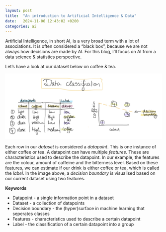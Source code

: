 ```yaml
---
layout: post
title:  "An introduction to Artificial Intelligence & Data"
date:   2024-11-06 12:43:02 +0200
categories: ai  
---
```


Artificial Intelligence, in short AI, is a very broad term with a lot of associations. It is often considered a “black box”, because we are not always how decisions are made by AI. For this blog, I’ll focus on AI from a data science & statistics perspective. 

Let’s have a look at our dataset below on coffee & tea.

![image](../assets/images/AI-data.png) 

Each row in our <i>dataset</i> is considered a <i>datapoint</i>. This is one instance of either coffee or tea. A datapoint can have multiple <i>features</i>. These are characteristics used to describe the datapoint. In our example, the features are the colour, amount of caffeine and the bitterness level. Based on these features, we can estimate if our drink is either coffee or tea, which is called the <i>label</i>. In the image above, a <i>decision boundary</i> is visualised based on our current dataset using two features.


<b>Keywords</b>
<ul>
<li> Datapoint - a single information point in a dataset </li>
<li> Dataset - a collection of datapoints</li>
<li> Decision boundary - the (hyper)surface in machine learning that seperates classes</li> 
<li> Features - characteristics used to describe a certain datapoint</li>
<li> Label - the classification of a certain datapoint into a group </li>

</ul>
